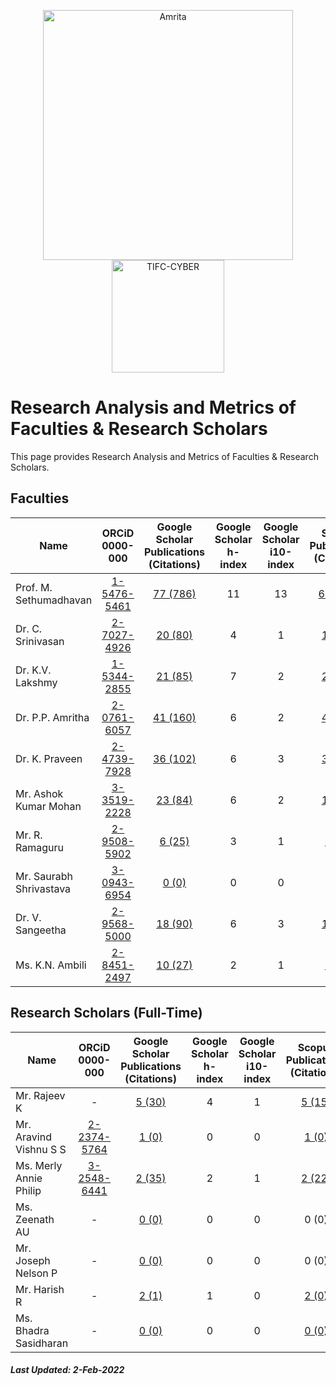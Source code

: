 <p align="center">
    <img src="https://amrita-tifac-cyber-blockchain.github.io/Amrita-TIFAC-Cyber-Blockchain/AVV_PNG.png" alt ="Amrita" width="400" />
    <img src="https://amrita.edu/wp-content/uploads/2021/09/1597668744269.jpg" alt ="TIFC-CYBER" width="180" />
</p>

# Research Analysis and Metrics of Faculties & Research Scholars

This page provides Research Analysis and Metrics of Faculties & Research Scholars.

## Faculties

| Name | ORCiD <br/> 0000-000| Google Scholar <br/>Publications (Citations) | Google Scholar   <br/>h-index | Google Scholar <br/>i10-index | Scopus <br/> Publications (Citations) | Scopus <br/> h-index | 
|------|:------:|:---------------------------:|:----------------------:|:------------------------:|:-------------------:|:--------------:|
| Prof. M. Sethumadhavan | [1-5476-5461](https://orcid.org/0000-0001-5476-5461) | [77 (786)](https://scholar.google.co.in/citations?user=Xl_P9V0AAAAJ&hl=en) | 11 | 13 | [62 (411)](https://www.scopus.com/authid/detail.uri?authorId=55034101000) | 8 | 
| Dr. C. Srinivasan | [2-7027-4926](https://orcid.org/0000-0002-7027-4926) | [20 (80)](https://scholar.google.co.in/citations?user=nlt0DD4AAAAJ&hl=en) | 4 | 1 | [18 (51)](https://www.scopus.com/authid/detail.uri?authorId=43261707200) | 3 |
| Dr. K.V. Lakshmy | [1-5344-2855](https://orcid.org/0000-0001-5344-2855) | [21 (85)](https://scholar.google.co.in/citations?user=K2n1nh0AAAAJ&hl=en) | 7 | 2 | [20 (61)](https://www.scopus.com/authid/detail.uri?authorId=55032484300) | 5 |
| Dr. P.P. Amritha | [2-0761-6057](https://orcid.org/0000-0002-0761-6057) | [41 (160)](https://scholar.google.co.in/citations?user=8AwtAWsAAAAJ&hl=en) | 6 | 2 | [41 (44)](https://www.scopus.com/authid/detail.uri?authorId=36536628700) | 3 |
| Dr. K. Praveen | [2-4739-7928](https://orcid.org/0000-0002-4739-7928) | [36 (102)](https://scholar.google.com/citations?hl=en&user=NHVcW84AAAAJ&hl=en) | 6 | 3 | [31 (73)](https://www.scopus.com/authid/detail.uri?authorId=8552046600) | 4 |
| Mr. Ashok Kumar Mohan | [3-3519-2228](https://orcid.org/0000-0003-3519-2228) | [23 (84)](https://scholar.google.co.in/citations?user=W6nvRkQAAAAJ&hl=en) | 6 | 2 | [15 (35)](https://www.scopus.com/authid/detail.uri?authorId=57195934643) | 4 |
| Mr. R. Ramaguru | [2-9508-5902](https://orcid.org/0000-0002-9508-5902) | [6 (25)](https://scholar.google.co.in/citations?user=-DjvKqgAAAAJ&hl=en) | 3 | 1 | [5 (15)](https://www.scopus.com/authid/detail.uri?authorId=57210210467) | 2 |
| Mr. Saurabh Shrivastava | [3-0943-6954](https://orcid.org/0000-0003-0943-6954) | [0 (0)](https://scholar.google.com/citations?user=QdXcVjUAAAAJ&hl=en) | 0 | 0 | 0 (0) | 0 | 
| Dr. V. Sangeetha | [2-9568-5000](https://orcid.org/0000-0002-9568-5000) | [18 (90)](https://scholar.google.co.in/citations?user=jaxJad8AAAAJ&hl=en) | 6 | 3 | [18 (57)](https://www.scopus.com/authid/detail.uri?authorId=57210551454) | 5 |
| Ms. K.N. Ambili | [2-8451-2497](https://orcid.org/0000-0002-8451-2497) | [10 (27)](https://scholar.google.co.in/citations?user=ZWxL_tkAAAAJ&hl=en) | 2 | 1 | [1 (13)](https://www.scopus.com/authid/detail.uri?authorId=57200573039) | 1 |

## Research Scholars (Full-Time)

| Name | ORCiD <br/> 0000-000| Google Scholar <br/>Publications (Citations) | Google Scholar   <br/>h-index | Google Scholar <br/>i10-index | Scopus <br/> Publications  (Citations) | Scopus <br/> h-index | 
|------|:------:|:---------------------------:|:----------------------:|:------------------------:|:-------------------:|:--------------:|
| Mr. Rajeev K | - | [5 (30)](https://scholar.google.com/citations?user=D9kO6VgAAAAJ&hl=en) | 4 | 1 | [5 (15)](https://www.scopus.com/authid/detail.uri?authorId=56289833000) | 2 | 
| Mr. Aravind Vishnu S S | [2-2374-5764](https://orcid.org/0000-0002-2374-5764) | [1 (0)](https://scholar.google.com/citations?user=8q2B8WYAAAAJ&hl=en) | 0 | 0 | [1 (0)](https://www.scopus.com/authid/detail.uri?authorId=57223096858) | 0 | 
| Ms. Merly Annie Philip | [3-2548-6441](https://orcid.org/0000-0003-2548-6441) | [2 (35)](https://scholar.google.com/citations?&user=k8mFoKoAAAAJ&hl=en) | 2 | 1 | [2 (22)](https://www.scopus.com/authid/detail.uri?authorId=57202992926) | 2 | 
| Ms. Zeenath AU | - | [0 (0)](https://scholar.google.com/citations?user=MugxgaYAAAAJ&hl=en) | 0 | 0 | 0 (0) | 0 | 
| Mr. Joseph Nelson P | - | [0 (0)](https://scholar.google.com/citations?user=RnkThh8AAAAJ&hl=en) | 0 | 0 | 0 (0) | 0 | 
| Mr. Harish R | - | [2 (1)](https://scholar.google.co.in/citations?user=weIsDiIAAAAJ&hl=en) | 1 | 0 | [2 (0)](https://www.scopus.com/authid/detail.uri?authorId=57222348310) | 0 | 
| Ms. Bhadra Sasidharan | - | [0 (0)](https://scholar.google.co.in/citations?user=a&hl=en) | 0 | 0 | [0 (0)](https://www.scopus.com/authid/detail.uri?authorId=0) | 0 | 

##### Last Updated: 2-Feb-2022
